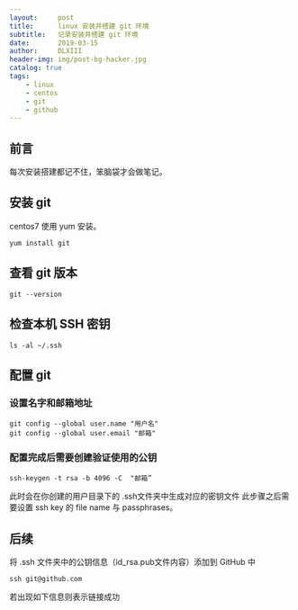 ```yaml
---
layout:     post
title:      linux 安装并搭建 git 环境
subtitle:   记录安装并搭建 git 环境
date:       2019-03-15
author:     DLXIII
header-img: img/post-bg-hacker.jpg
catalog: true
tags:
    - linux
    - centos
    - git
    - github
---
```



## 前言

每次安装搭建都记不住，笨脑袋才会做笔记。

## 安装 git

centos7 使用 yum 安装。

~~~
yum install git
~~~

## 查看 git 版本

~~~
git --version
~~~

## 检查本机 SSH 密钥

~~~
ls -al ~/.ssh
~~~

## 配置 git

### 设置名字和邮箱地址

~~~
git config --global user.name "用户名"
git config --global user.email "邮箱"
~~~

### 配置完成后需要创建验证使用的公钥

~~~
ssh-keygen -t rsa -b 4096 -C  "邮箱”
~~~

此时会在你创建的用户目录下的 .ssh文件夹中生成对应的密钥文件
此步骤之后需要设置 ssh key 的 file name 与 passphrases。

## 后续

将 .ssh 文件夹中的公钥信息（id_rsa.pub文件内容）添加到 GitHub 中

~~~
ssh git@github.com
~~~

若出现如下信息则表示链接成功
